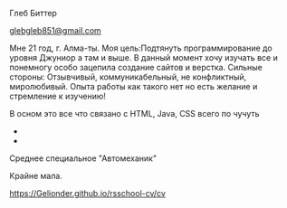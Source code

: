 Глеб Биттер

glebgleb851@gmail.com

Мне 21 год, г. Алма-ты. Моя цель:Подтянуть программирование до уровня Джуниор а там и выше. В данный момент хочу изучать все и понемногу особо зацепила создание сайтов и верстка. Сильные стороны: Отзывчивый, коммуникабельный, не конфликтный, миролюбивый. Опыта работы как такого нет но есть желание и стремление к изучению!

В осном это все что связано с HTML, Java, CSS всего по чучуть

-

-

Среднее специальное "Автомеханик"

Крайне мала.

https://Gelionder.github.io/rsschool-cv/cv
